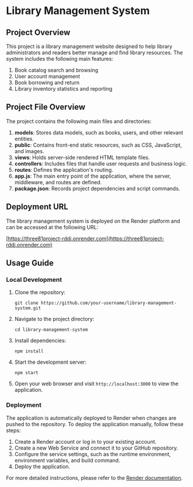 # Library Management System

## Project Overview
This project is a library management website designed to help library administrators and readers better manage and find library resources. The system includes the following main features:

1. Book catalog search and browsing
2. User account management
3. Book borrowing and return
4. Library inventory statistics and reporting

## Project File Overview
The project contains the following main files and directories:

1. **models**: Stores data models, such as books, users, and other relevant entities.
2. **public**: Contains front-end static resources, such as CSS, JavaScript, and images.
3. **views**: Holds server-side rendered HTML template files.
4. **controllers**: Includes files that handle user requests and business logic.
5. **routes**: Defines the application's routing.
6. **app.js**: The main entry point of the application, where the server, middleware, and routes are defined.
7. **package.json**: Records project dependencies and script commands.

## Deployment URL
The library management system is deployed on the Render platform and can be accessed at the following URL:

[https://three81project-rddj.onrender.com](https://three81project-rddj.onrender.com)

## Usage Guide

### Local Development
1. Clone the repository:
   ```
   git clone https://github.com/your-username/library-management-system.git
   ```
2. Navigate to the project directory:
   ```
   cd library-management-system
   ```
3. Install dependencies:
   ```
   npm install
   ```
4. Start the development server:
   ```
   npm start
   ```
5. Open your web browser and visit `http://localhost:3000` to view the application.

### Deployment
The application is automatically deployed to Render when changes are pushed to the repository. To deploy the application manually, follow these steps:

1. Create a Render account or log in to your existing account.
2. Create a new Web Service and connect it to your GitHub repository.
3. Configure the service settings, such as the runtime environment, environment variables, and build command.
4. Deploy the application.

For more detailed instructions, please refer to the [Render documentation](https://docs.render.com/).
